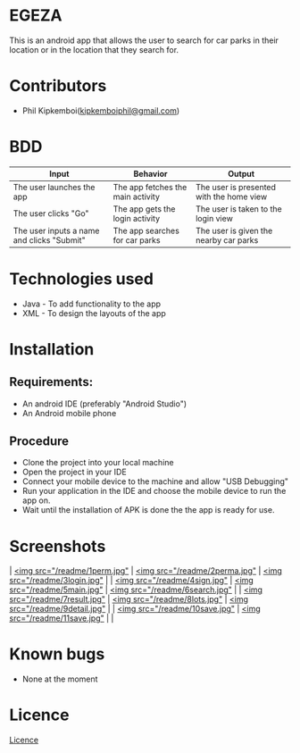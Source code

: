 # EGEZA
This is an android app that allows the user to search for car parks in their location or in the location that they search for.

# Contributors
* Phil Kipkemboi(kipkemboiphil@gmail.com)


# BDD
| Input                                      | Behavior                                 | Output                                        |
|--------------------------------------------|------------------------------------------|-----------------------------------------------|
| The user launches the app                  | The app fetches the main activity        | The user is presented with the home view |
| The user clicks "Go"              | The app gets the login activity           | The user is taken to the login view        |
| The user inputs a name and clicks "Submit" | The app searches for car parks | The user is given the nearby car parks        |

# Technologies used
* Java - To add functionality to the app
* XML - To design the layouts of the app

# Installation
## Requirements:
* An android IDE (preferably "Android Studio")
* An Android mobile phone

## Procedure
* Clone the project into your local machine
* Open the project in your IDE
* Connect your mobile device to the machine and allow "USB Debugging"
* Run your application in the IDE and choose the mobile device to run the app on.
* Wait until the installation of APK is done the the app is ready for use.

# Screenshots
| [<img src="/readme/1perm.jpg"](/readme/1perm.jpg)     | [<img src="/readme/2perma.jpg"](/readme/2perma.jpg) | [<img src="/readme/3login.jpg"](/readme/3login.jpg)   |
| [<img src="/readme/4sign.jpg"](/readme/4sign.jpg)     | [<img src="/readme/5main.jpg"](/readme/5main.jpg)   | [<img src="/readme/6search.jpg"](/readme/6search.jpg) |
| [<img src="/readme/7result.jpg"](/readme/7result.jpg) | [<img src="/readme/8lots.jpg"](/readme/8lots.jpg)   | [<img src="/readme/9detail.jpg"](/readme/9detail.jpg) |
| [<img src="/readme/10save.jpg"](/readme/10save.jpg)   | [<img src="/readme/11save.jpg"](/readme/11save.jpg) |                                                       |

# Known bugs
* None at the moment

# Licence

[Licence](Licence)
